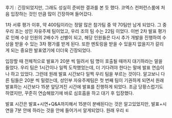후기 : 긴장되었지만, 그래도 성실히 준비한 결과를 본 듯 했다. 
코엑스 컨퍼런스룸에 처음 입장하는 것인 만큼 많이 긴장하며 들어갔다.

1차 서류 평가 이후, 약 400팀이라는 정말 많은 참가팀 중 약 70팀만 남게 되었다. 그 중 우리 조는 성인 자유주제 팀이었고, 우리 조의 팀 수는 22팀 이었다. 
이번 2차 발표 평가로 인해 수상 인원의 2배수가 선별이 되고, 해당 인원들은 다시 추가 개발을 진행하여 수상을 받을 수 있는 3차 평가를 받게 된다. 또한 멘토링을 받을 수 있을지 없을지가 갈리게 되는 중요한 발표였기에 더더욱 긴장되었다.

입장할 때 전체적으로 발표가 20분 씩 밀려서 팀 명이 호출될 때까지 대기하라는 말을 들었다. 우리 팀은 1시간이나 일찍 도착했었는데, 더 기다려야 한다는 말에 발표 연습이나 하고 있었다. 그런데 원래 발표 시간보다 일찍 우리 팀을 부르는 것이다. 알고보니 다른 팀들은 20분 씩 밀렸는데, 성인부 자유주제팀은 첫 번째 팀이 기권하게 되면서 원래 발표하는 시간보다 15분 앞당겨진 시간에 발표를 진행하게 되었다. 조금 당황스럽기도 하였지만, 꾸준히 연습해왔기에 바로 심호흡을 하고 대기 후 입장했다.

발표 시간은 발표+시연+Q&A까지해서 15분이 분배된다는 것은 알고있었지만, 발표+시연을 7분 안에 하라는 것을 안에 들어가서 알게되었다. 원래 우리 ㅌ